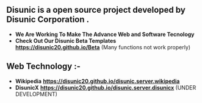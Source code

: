 ## Disunic is a open source project developed by Disunic Corporation .

* **We Are Working To Make The Advance Web and Software Tecnology**
* **Check Out Our Disunic Beta Templates** **https://disunic20.github.io/Beta** (Many functions not work properly)

## Web Technology :-
 * **Wikipedia** **https://disunic20.github.io/disunic.server.wikipedia**
 * **DisunicX** **https://disunic20.github.io/disunic.server.disunicx** (UNDER DEVELOPMENT)
